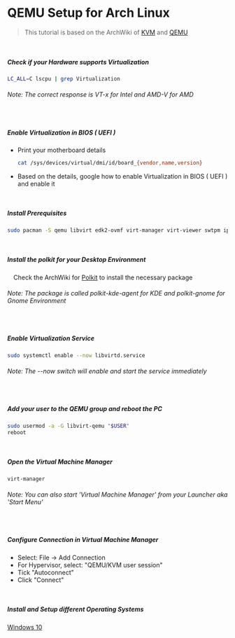 # QEMU Setup for Arch Linux
>This tutorial is based on the ArchWiki of [KVM](https://wiki.archlinux.org/title/KVM) and [QEMU](https://wiki.archlinux.org/title/QEMU)

&nbsp;&nbsp;
##### Check if your Hardware supports Virtualization   
```sh
LC_ALL=C lscpu | grep Virtualization
```
###### *Note: The correct response is VT-x for Intel and AMD-V for AMD*

&nbsp;&nbsp;
##### Enable Virtualization in BIOS ( UEFI )
- Print your motherboard details
    ```sh
  cat /sys/devices/virtual/dmi/id/board_{vendor,name,version}
    ```   
- Based on the details, google how to enable Virtualization in BIOS ( UEFI ) and enable it

&nbsp;&nbsp;
##### Install Prerequisites
```sh
sudo pacman -S qemu libvirt edk2-ovmf virt-manager virt-viewer swtpm iptables-nft dnsmasq
```


&nbsp;&nbsp;
##### Install the polkit for your Desktop Environment
&emsp;Check the ArchWiki for [Polkit](https://wiki.archlinux.org/title/Polkit) to install the necessary package
###### *Note: The package is called polkit-kde-agent for KDE and polkit-gnome for Gnome Environment*

&nbsp;&nbsp;
##### Enable Virtualization Service
```sh
sudo systemctl enable --now libvirtd.service
```
###### *Note: The --now switch will enable and start the service immediately*

&nbsp;&nbsp;
##### Add your user to the QEMU group and reboot the PC
```sh
sudo usermod -a -G libvirt-qemu "$USER"
reboot
```

&nbsp;&nbsp;
##### Open the Virtual Machine Manager
```sh
virt-manager
```
###### *Note: You can also start 'Virtual Machine Manager' from your Launcher aka 'Start Menu'*

&nbsp;&nbsp;
##### Configure Connection in Virtual Machine Manager
  - Select: File -> Add Connection
  - For Hypervisor, select: "QEMU/KVM user session"
  - Tick "Autoconnect"
  - Click "Connect"

&nbsp;&nbsp;
##### Install and Setup different Operating Systems
[Windows 10](https://github.com/sonus89/linux_scripts/blob/master/arch/qemu_windows)

